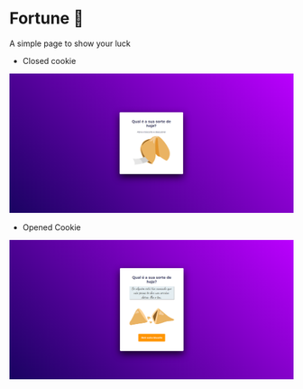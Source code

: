 # Fortune  🥠

A simple page to show your luck

* Closed cookie

![cookie-close](cookie-close.png)

* Opened Cookie
  
![cookie-opened](cookie-opened.png)
